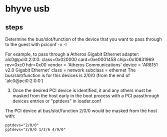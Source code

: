 # bhyve usb

## steps

Determine the bus/slot/function of the device that you want to pass through to the guest with pciconf -v -l

For example, to pass through a Atheros Gigabit Ethernet adapter:
alc0@pci0:2:0:0:        class=0x020000 card=0xe0001458 chip=0x10831969 rev=0xc0 hdr=0x00
    vendor     = 'Atheros Communications'
    device     = 'AR8151 v2.0 Gigabit Ethernet'
    class      = network
    subclass   = ethernet
The bus/slot/function is for this devices is 2/0/0 (from the end of 'alc0@pci0:2:0:0')

3. Once the desired PCI device is identified, it and any others must be masked from the host early in the boot process with a PCI passthrough devices entries or "pptdevs" in loader.conf

The PCI device at bus/slot/function 2/0/0 would be masked from the host with:

    pptdevs="2/0/0"
    pptdevs="2/0/0 1/2/6 4/9/0"
